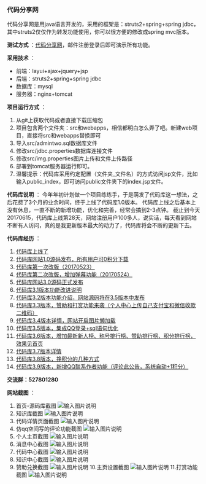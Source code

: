 ### 代码分享网
代码分享网是用java语言开发的，采用的框架是：struts2+spring+spring jdbc，其中struts2仅仅作为转发功能使用，你可以很方便的修改成spring mvc版本。

 **测试方式** ：[代码分享网](https://www.admintwo.com/)，邮件注册登录后即可演示所有功能。

 **采用技术** ：
- 前端：layui+ajax+jquery+jsp
- 后端：struts2+spring+spring jdbc
- 数据库：mysql
- 服务器：nginx+tomcat

 **项目运行方式** ：
1. 从git上获取代码或者直接下载压缩包
2. 项目包含两个文件夹：src和webapps，相信都明白怎么弄了吧。新建web项目，直接将src和webapps替换即可
3. 导入src/admintwo.sql数据库文件
4. 修改src/jdbc.properties数据库连接文件
5. 修改src/img.properties图片上传和文件上传路径
6. 部署到tomcat服务器运行即可。
7. 温馨提示：代码库采用约定配置（文件夹_文件名）的方式访问jsp文件，比如输入public_index，即可访问public文件夹下的index.jsp文件。

 **代码库说明** ：
今年年初计划做一个项目练练手，于是萌发了代码库这一想法，之后花费了3个月的业余时间，终于上线了代码库1.0版本。
代码库上线之后基本上没有休息，一直不断的新增功能，优化和完善，经常会搞到2-3点钟。
截止到今天20170615，代码库上线第28天，网站注册用户100多人，说实话，每天看到网站不断有人访问，真的是我更新版本最大的动力了，代码库将会不断的更新下去。

 **代码库经历** ：
1. [代码库上线了](https://www.admintwo.com/resource_detail?id=41)
2. [代码库网站1.0源码发布，所有用户可0积分下载](https://www.admintwo.com/resource_detail?id=65)
3. [代码库第一次改版（20170523）](https://www.admintwo.com/resource_detail?id=74)
4. [代码库第二次改版，增加弹幕功能（20170524）](https://www.admintwo.com/resource_detail?id=79)
5. [代码库网站3.0源码正式发布](https://www.admintwo.com/resource_detail?id=115)
6. [代码库3.1版本功能改进说明](https://www.admintwo.com/resource_detail?id=121)
7. [代码库3.2版本功能介绍，网站源码将在3.5版本中发布](https://www.admintwo.com/resource_detail?id=133)
8. [代码库3.3版本，赞助和打赏功能来袭（个人中心上传自己支付宝和微信收款二维码）](https://www.admintwo.com/resource_detail?id=139)
9. [代码库3.4版本详情，网站开启图片懒加载](https://www.admintwo.com/resource_detail?id=155)
10. [代码库3.5版本，集成QQ登录+sql语句优化](https://www.admintwo.com/resource_detail?id=161)
11. [代码库3.6版本，增加最新新人榜、称号排行榜、赞助排行榜、积分排行榜，效果见首页](https://www.admintwo.com/resource_detail?id=162)
12. [代码库3.7版本详情](https://www.admintwo.com/resource_detail?id=165)
13. [代码库3.8版本，挣积分的几种方式](https://www.admintwo.com/resource_detail?id=166)
14. [代码库3.9版本，新增QQ联系作者功能（评论此公告，系统自动+1积分）](https://www.admintwo.com/resource_detail?id=184)

 **交流群：527801280** 

 **网站截图** ：
1. 首页-源码库截图
![输入图片说明](https://git.oschina.net/uploads/images/2017/0615/163716_a8877810_609457.png "在这里输入图片标题")
2. 知识库截图
![输入图片说明](https://git.oschina.net/uploads/images/2017/0615/163801_74eabcdb_609457.png "在这里输入图片标题")
3. 代码详情页面截图
![输入图片说明](https://git.oschina.net/uploads/images/2017/0615/163814_8fa38305_609457.png "在这里输入图片标题")
4. 仿qq空间写的评论功能截图
![输入图片说明](https://git.oschina.net/uploads/images/2017/0615/164501_5f46ad90_609457.png "在这里输入图片标题")
5. 个人主页截图
![输入图片说明](https://git.oschina.net/uploads/images/2017/0615/163921_23f3e50b_609457.png "在这里输入图片标题")
6. 消息中心截图
![输入图片说明](https://git.oschina.net/uploads/images/2017/0615/163847_facf7d9d_609457.png "在这里输入图片标题")
7. 代码中心截图
![输入图片说明](https://git.oschina.net/uploads/images/2017/0615/163935_0edf68bc_609457.png "在这里输入图片标题")
8. 知识中心截图
![输入图片说明](https://git.oschina.net/uploads/images/2017/0615/163946_7df703f3_609457.png "在这里输入图片标题")
9. 赞助兑换截图
![输入图片说明](https://git.oschina.net/uploads/images/2017/0615/163956_c4e74932_609457.png "在这里输入图片标题")
10.主页设置截图
![输入图片说明](https://git.oschina.net/uploads/images/2017/0615/164007_f15ab2c8_609457.png "在这里输入图片标题")
11.打赏功能截图
![输入图片说明](https://git.oschina.net/uploads/images/2017/0615/164019_fcd3dbce_609457.png "在这里输入图片标题")